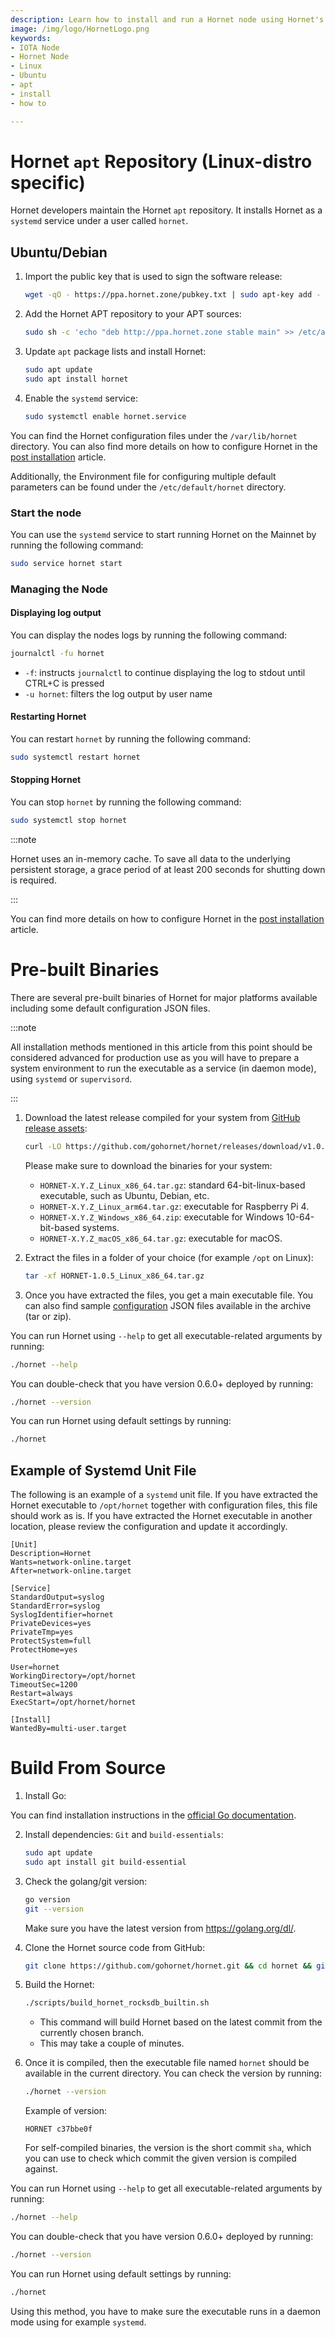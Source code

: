 ```yaml
---
description: Learn how to install and run a Hornet node using Hornet's apt repository using this tutorial. It is recommended for Linux and Ubuntu.
image: /img/logo/HornetLogo.png
keywords:
- IOTA Node 
- Hornet Node
- Linux
- Ubuntu
- apt
- install
- how to

---
```


# Hornet `apt` Repository (Linux-distro specific)
Hornet developers maintain the Hornet `apt` repository. It installs Hornet as a `systemd` service under a user called `hornet`. 

## Ubuntu/Debian

1. Import the public key that is used to sign the software release:
    ```bash
    wget -qO - https://ppa.hornet.zone/pubkey.txt | sudo apt-key add -
    ```

2. Add the Hornet APT repository to your APT sources:
    ```bash
    sudo sh -c 'echo "deb http://ppa.hornet.zone stable main" >> /etc/apt/sources.list.d/hornet.list'
    ```

3. Update `apt` package lists and install Hornet:
    ```bash
    sudo apt update
    sudo apt install hornet
    ```

4. Enable the `systemd` service:
   ```bash
   sudo systemctl enable hornet.service
   ```

You can find the Hornet configuration files under the `/var/lib/hornet` directory. You can also find more details on how to configure Hornet in the [post installation](https://wiki.iota.org/hornet/post_installation) article.

Additionally, the Environment file for configuring multiple default parameters can be found under the 
`/etc/default/hornet` directory.

### Start the node

You can use  the `systemd` service to start running Hornet on the Mainnet by running the following command:
```bash
sudo service hornet start
```

### Managing the Node

#### Displaying log output

You can display the nodes logs by running the following command:

```bash
journalctl -fu hornet
```

* `-f`: instructs `journalctl` to continue displaying the log to stdout until CTRL+C is pressed
* `-u hornet`: filters the log output by user name

#### Restarting Hornet
You can restart `hornet` by running the following command:

```bash
sudo systemctl restart hornet
```

#### Stopping Hornet
You can stop `hornet` by running the following command:

```bash
sudo systemctl stop hornet
```

:::note

Hornet uses an in-memory cache. To save all data to the underlying persistent storage, a grace period of at least 200 seconds for shutting down is required.

::: 

You can find more details on how to configure Hornet in the [post installation](https://wiki.iota.org/hornet/post_installation) article.


# Pre-built Binaries
There are several pre-built binaries of Hornet for major platforms available including some default configuration JSON files.

:::note

All installation methods mentioned in this article from this point should be considered advanced for production use as you will have to prepare a system environment to run the executable as a service (in daemon mode), using `systemd` or `supervisord`.

:::

1. Download the latest release compiled for your system from [GitHub release assets](https://github.com/gohornet/hornet/releases):

   ```bash
   curl -LO https://github.com/gohornet/hornet/releases/download/v1.0.5/HORNET-1.0.5_Linux_x86_64.tar.gz
   ```

   Please make sure to download the binaries for your system:
   
   * `HORNET-X.Y.Z_Linux_x86_64.tar.gz`: standard 64-bit-linux-based executable, such as Ubuntu, Debian, etc.
   * `HORNET-X.Y.Z_Linux_arm64.tar.gz`: executable for Raspberry Pi 4.
   * `HORNET-X.Y.Z_Windows_x86_64.zip`: executable for Windows 10-64-bit-based systems.
   * `HORNET-X.Y.Z_macOS_x86_64.tar.gz`: executable for macOS.

2. Extract the files in a folder of your choice (for example `/opt` on Linux):

   ```bash
   tar -xf HORNET-1.0.5_Linux_x86_64.tar.gz
   ```

3. Once you have extracted the files, you get a main executable file. You can also find sample [configuration](../post_installation/post_installation.md) JSON files available in the archive (tar or zip).

You can run Hornet using `--help` to get all executable-related arguments by running:
   
```bash
./hornet --help
```

You can double-check that you have version 0.6.0+ deployed by running:
   
```bash
./hornet --version
```

You can run Hornet using default settings by running:

```bash
./hornet
```

## Example of Systemd Unit File

The following is an example of a `systemd` unit file. If you have extracted the Hornet executable to `/opt/hornet` together with configuration files, this file should work as is. If you have extracted the Hornet executable in another location, please review the configuration and update it accordingly.

```plaintext
[Unit]
Description=Hornet
Wants=network-online.target
After=network-online.target

[Service]
StandardOutput=syslog
StandardError=syslog
SyslogIdentifier=hornet
PrivateDevices=yes
PrivateTmp=yes
ProtectSystem=full
ProtectHome=yes

User=hornet
WorkingDirectory=/opt/hornet
TimeoutSec=1200
Restart=always
ExecStart=/opt/hornet/hornet

[Install]
WantedBy=multi-user.target
```

# Build From Source

1. Install Go:

You can find installation instructions in the [official Go documentation](https://golang.org/doc/install).

2. Install dependencies: `Git` and `build-essentials`:
   
   ```bash
   sudo apt update
   sudo apt install git build-essential
   ```

3. Check the golang/git version:

   ```bash
   go version
   git --version
   ```
   Make sure you have the latest version from https://golang.org/dl/.

4. Clone the Hornet source code from GitHub:
   
   ```bash
   git clone https://github.com/gohornet/hornet.git && cd hornet && git checkout mainnet
   ```

5. Build the Hornet:
   ```bash
   ./scripts/build_hornet_rocksdb_builtin.sh
   ```
   * This command will build Hornet based on the latest commit from the currently chosen branch.
   * This may take a couple of minutes.
   
6. Once it is compiled, then the executable file named `hornet` should be available in the current directory. You can check the version by running:

   ```bash
   ./hornet --version
   ```

   Example of version:
   ```plaintext
   HORNET c37bbe0f
   ```
   For self-compiled binaries, the version is the short commit `sha`, which you can use to check which commit the given version is compiled against.

You can run Hornet using `--help` to get all executable-related arguments by running:
   
```bash
./hornet --help
```

You can double-check that you have version 0.6.0+ deployed by running:
   
```bash
./hornet --version
```

You can run Hornet using default settings by running:

```bash
./hornet
```

Using this method, you have to make sure the executable runs in a daemon mode using for example `systemd`.


